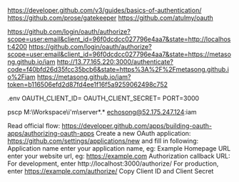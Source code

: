https://developer.github.com/v3/guides/basics-of-authentication/
https://github.com/prose/gatekeeper
https://github.com/atulmy/oauth

https://github.com/login/oauth/authorize?scope=user:email&client_id=96f0dcdcc027796e4aa7&state=http://localhost:4200
https://github.com/login/oauth/authorize?scope=user:email&client_id=96f0dcdcc027796e4aa7&state=https://metasong.github.io/iam
http://13.77.165.220:3000/authenticate?code=f40bfd26d35fcc35bcb6&state=https%3A%2F%2Fmetasong.github.io%2Fiam
https://metasong.github.io/iam?token=b116506efd2d87fd4ee1f16f5a9259062498c752

.env
OAUTH_CLIENT_ID=
OAUTH_CLIENT_SECRET=
PORT=3000

 pscp M:\Workspace\i'm\server\*.* echosong@52.175.247.124:iam

Read official flow: https://developer.github.com/apps/building-oauth-apps/authorizing-oauth-apps
Create a new OAuth application: https://github.com/settings/applications/new and fill in following:
Application name enter your application name, eg: Example
Homepage URL enter your website url, eg: https://example.com
Authorization callback URL:
For development, enter http://localhost:3000/authorize/
For production, enter https://example.com/authorize/
Copy Client ID and Client Secret